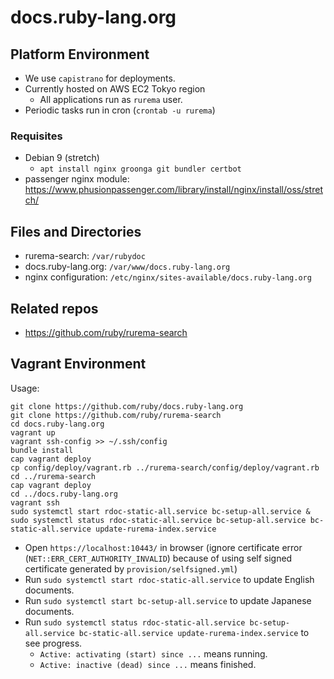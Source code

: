# docs.ruby-lang.org

## Platform Environment

* We use `capistrano` for deployments.
* Currently hosted on AWS EC2 Tokyo region
  * All applications run as `rurema` user.
* Periodic tasks run in cron (`crontab -u rurema`)

### Requisites

* Debian 9 (stretch)
  * `apt install nginx groonga git bundler certbot`
* passenger nginx module: https://www.phusionpassenger.com/library/install/nginx/install/oss/stretch/

## Files and Directories

* rurema-search: `/var/rubydoc`
* docs.ruby-lang.org: `/var/www/docs.ruby-lang.org`
* nginx configuration: `/etc/nginx/sites-available/docs.ruby-lang.org`

## Related repos

* https://github.com/ruby/rurema-search

## Vagrant Environment

Usage:

```
git clone https://github.com/ruby/docs.ruby-lang.org
git clone https://github.com/ruby/rurema-search
cd docs.ruby-lang.org
vagrant up
vagrant ssh-config >> ~/.ssh/config
bundle install
cap vagrant deploy
cp config/deploy/vagrant.rb ../rurema-search/config/deploy/vagrant.rb
cd ../rurema-search
cap vagrant deploy
cd ../docs.ruby-lang.org
vagrant ssh
sudo systemctl start rdoc-static-all.service bc-setup-all.service &
sudo systemctl status rdoc-static-all.service bc-setup-all.service bc-static-all.service update-rurema-index.service
```

- Open `https://localhost:10443/` in browser (ignore certificate error (`NET::ERR_CERT_AUTHORITY_INVALID`) because of using self signed certificate generated by `provision/selfsigned.yml`)
- Run `sudo systemctl start rdoc-static-all.service` to update English documents.
- Run `sudo systemctl start bc-setup-all.service` to update Japanese documents.
- Run `sudo systemctl status rdoc-static-all.service bc-setup-all.service bc-static-all.service update-rurema-index.service` to see progress.
  - `Active: activating (start) since ...` means running.
  - `Active: inactive (dead) since ...` means finished.
